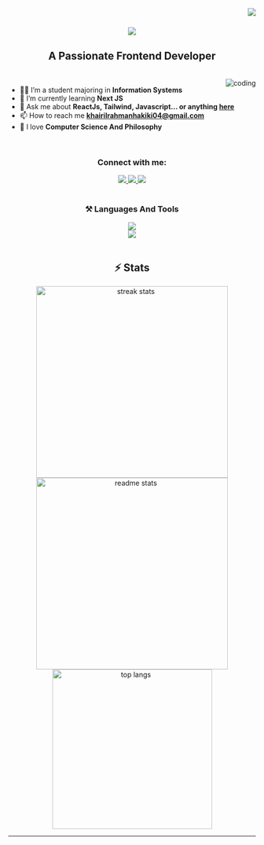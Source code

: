 <img align="right" src="https://visitor-badge.laobi.icu/badge?page_id=KhairilRahman04.KhairilRahman04" />

<h1 align="center">
    <img src="https://readme-typing-svg.herokuapp.com/?font=Righteous&size=50&center=true&vCenter=true&width=500&height=70&duration=4000&lines=Hi+There!+%F0%9F%91%8B;+I%27m+Khairil+Rahman!;" />
</h1>

<div>
   <h2 align="center">A Passionate Frontend Developer</h2>
<br/>
<img align="right" alt="coding" src="https://media.giphy.com/media/26tn33aiTi1jkl6H6/giphy.gif?cid=790b76119bw505qou94snid6eweqvhw1mz5m0hp83029h79a&ep=v1_gifs_search&rid=giphy.gif&ct=g">

<ul align="left">
    <li>👨‍💻 I’m a student majoring in <strong>Information Systems</strong></li>
    <li>🎯 I’m currently learning <strong>Next JS</strong></li>
    <li>💬 Ask me about <strong>ReactJs, Tailwind, Javascript... or anything <a href="https://github.com/KhairilRahman04/KhairilRahman04/issues">here</a></strong></li>
    <li>📫 How to reach me <strong><a href="mailto:khairilrahmanhakiki04@gmail.com">khairilrahmanhakiki04@gmail.com</a></strong></li>
    <li>🌱 I love <strong>Computer Science And Philosophy</strong></li>
</ul> 
</div>

<br/>
<h3 align="center">Connect with me:</h3>
<div align="center"> 
  <a href="https://linkedin.com/in/khairil-rahman-hakiki/" target="_blank">
    <img src="https://img.shields.io/badge/LinkedIn-slategrey?style=for-the-badge&logo=linkedin&logoColor=white&labelColor=blue" target="_blank" />
  </a>
  <a href="https://www.facebook.com/khairil.rahman.9828" target="_blank">
    <img src="https://img.shields.io/badge/Facebook-slategrey?style=for-the-badge&labelColor=blue&logo=facebook" target="_blank" />
  </a>
  <a href="https://www.instagram.com/kiril.hrp/" target="_blank">
    <img src="https://img.shields.io/badge/Instagram-slategrey?style=for-the-badge&logo=instagram&logoColor=white&labelColor=deeppink" target="_blank" />
  </a>
</div>

<br/>
<h3 align="center">⚒️ Languages And Tools </h3>

<div align="center">
    <img src="https://skillicons.dev/icons?i=javascript,typescript,react,nextjs,tailwind&theme=light" /><br>
    <img src="https://skillicons.dev/icons?i=nodejs,mysql,git,github,postman,vscode,figma&theme=light" />
</div>

<br>

<h2 align="center">⚡ Stats</h2>
<div align=center>
  <img width=390 src="https://github-readme-stats.vercel.app/api?username=KhairilRahman04&show_icons=true&hide_border=true&count_private=true&theme=react&border_radius=10" alt="streak stats"/>
  <img width=390 src="https://github-readme-streak-stats.herokuapp.com/?user=KhairilRahman04&show_icons=true&hide_border=true&theme=react&rank_icon=github&border_radius=10" alt="readme stats"/>
  <br/>
  <img width=325 align="center" src="https://github-readme-stats.vercel.app/api/top-langs/?username=KhairilRahman04&show_icons=true&hide_border=true&layout=compact&theme=react&border_radius=10&size_weight=0.5&count_weight=0.5&exclude_repo=github-readme-stats" alt="top langs" />
</div>

<hr/>
